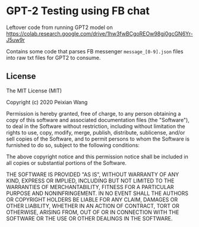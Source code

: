 # GPT-2 Testing using FB chat

Leftover code from running GPT2 model on https://colab.research.google.com/drive/1hw3fwBCgoREOw98gj0gcGN6Yr-J5uw9r

Contains some code that parses FB messenger `message_[0-9].json` files into raw txt files for GPT2 to consume.

## License

The MIT License (MIT)

Copyright (c) 2020 Peixian Wang

Permission is hereby granted, free of charge, to any person obtaining a copy of this software and associated documentation files (the "Software"), to deal in the Software without restriction, including without limitation the rights to use, copy, modify, merge, publish, distribute, sublicense, and/or sell copies of the Software, and to permit persons to whom the Software is furnished to do so, subject to the following conditions:

The above copyright notice and this permission notice shall be included in all copies or substantial portions of the Software.

THE SOFTWARE IS PROVIDED "AS IS", WITHOUT WARRANTY OF ANY KIND, EXPRESS OR IMPLIED, INCLUDING BUT NOT LIMITED TO THE WARRANTIES OF MERCHANTABILITY, FITNESS FOR A PARTICULAR PURPOSE AND NONINFRINGEMENT. IN NO EVENT SHALL THE AUTHORS OR COPYRIGHT HOLDERS BE LIABLE FOR ANY CLAIM, DAMAGES OR OTHER LIABILITY, WHETHER IN AN ACTION OF CONTRACT, TORT OR OTHERWISE, ARISING FROM, OUT OF OR IN CONNECTION WITH THE SOFTWARE OR THE USE OR OTHER DEALINGS IN THE SOFTWARE.
